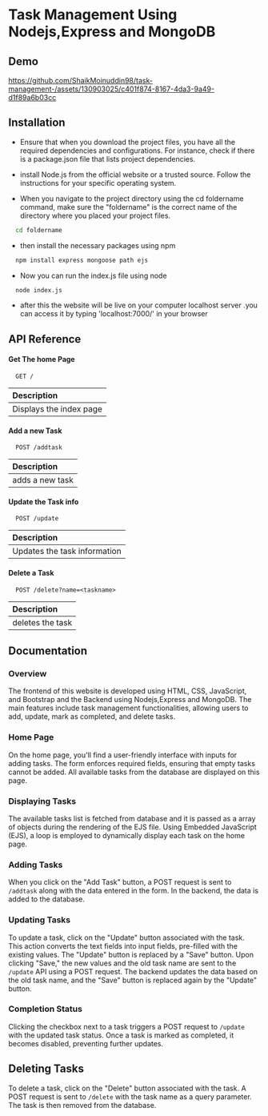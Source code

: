 
# Task Management Using Nodejs,Express and MongoDB

## Demo



https://github.com/ShaikMoinuddin98/task-management-/assets/130903025/c401f874-8167-4da3-9a49-d1f89a6b03cc



## Installation

* Ensure that when you download the project files, you have all the required dependencies and configurations. For instance, check if there is a package.json file that lists project dependencies.
* install Node.js from the official website or a trusted source. Follow the instructions for your specific operating system.

* When you navigate to the project directory using the cd foldername command, make sure the "foldername" is the correct name of the directory where you placed your project files.
```bash
  cd foldername
```
* then install the necessary packages using npm
```bash
  npm install express mongoose path ejs
```
* Now you can run the index.js file using node
```bash
  node index.js
```
* after this the website will be live on your computer localhost server .you can access it by typing 'localhost:7000/' in your browser

    
## API Reference

#### Get The home Page

```http
  GET /
```

| Description                |
| :------------------------- |
| Displays the index page |

#### Add a new Task

```http
  POST /addtask
```

| Description                       |
| :-------------------------------- |
| adds a new task |

#### Update the Task info

```http
  POST /update
```

| Description                       |
| :-------------------------------- |
| Updates the task information |

#### Delete a Task

```http
  POST /delete?name=<taskname>
```

|Description|
| :-------------------------------- |
| deletes the task|





## Documentation


### Overview

The frontend of this website is developed using HTML, CSS, JavaScript, and Bootstrap and the Backend using Nodejs,Express and MongoDB. The main features include task management functionalities, allowing users to add, update, mark as completed, and delete tasks.

### Home Page

On the home page, you'll find a user-friendly interface with inputs for adding tasks. The form enforces required fields, ensuring that empty tasks cannot be added. All available tasks from the database are displayed on this page.

### Displaying Tasks

The available tasks list is fetched from database and it is passed as a array of objects during the rendering of the EJS file. Using Embedded JavaScript (EJS), a loop is employed to dynamically display each task on the home page.

### Adding Tasks

When you click on the "Add Task" button, a POST request is sent to `/addtask` along with the data entered in the form. In the backend, the data is added to the database.

### Updating Tasks

To update a task, click on the "Update" button associated with the task. This action converts the text fields into input fields, pre-filled with the existing values. The "Update" button is replaced by a "Save" button. Upon clicking "Save," the new values and the old task name are sent to the `/update` API using a POST request. The backend updates the data based on the old task name, and the "Save" button is replaced again by the "Update" button.

### Completion Status

Clicking the checkbox next to a task triggers a POST request to `/update` with the updated task status. Once a task is marked as completed, it becomes disabled, preventing further updates.

## Deleting Tasks

To delete a task, click on the "Delete" button associated with the task. A POST request is sent to `/delete` with the task name as a query parameter. The task is then removed from the database.





